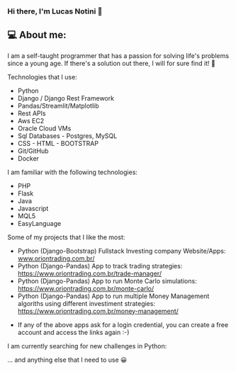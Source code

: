### Hi there, I'm Lucas Notini 👋

## 💻 About me:

I am a self-taught programmer that has a passion for solving life's problems since a young age.
If there's a solution out there, I will for sure find it! :monocle_face:

Technologies that I use:
- Python 
- Django / Django Rest Framework
- Pandas/Streamlit/Matplotlib
- Rest APIs
- Aws EC2
- Oracle Cloud VMs
- Sql Databases - Postgres, MySQL
- CSS - HTML - BOOTSTRAP
- Git/GitHub
- Docker

I am familiar with the following technologies:
- PHP
- Flask
- Java
- Javascript
- MQL5
- EasyLanguage

Some of my projects that I like the most:
- Python (Django-Bootstrap) Fullstack Investing company Website/Apps: www.oriontrading.com.br/
- Python (Django-Pandas) App to track trading strategies: https://www.oriontrading.com.br/trade-manager/
- Python (Django-Pandas) App to run Monte Carlo simulations: https://www.oriontrading.com.br/monte-carlo/
- Python (Django-Pandas) App to run multiple Money Management algoriths using different investiment strategies: https://www.oriontrading.com.br/money-management/

* If any of the above apps ask for a login credential, you can create a free account and access the links again :-)
  

I am currently searching for new challenges in Python:

... and anything else that I need to use :grinning:


<!--
**lucasnotini/lucasnotini** is a ✨ _special_ ✨ repository because its `README.md` (this file) appears on your GitHub profile.

Here are some ideas to get you started:

- 🔭 I’m currently working on ...
- 🌱 I’m currently learning ...
- 👯 I’m looking to collaborate on ...
- 🤔 I’m looking for help with ...
- 💬 Ask me about ...
- 📫 How to reach me: ...
- 😄 Pronouns: ...
- ⚡ Fun fact: ...
-->
